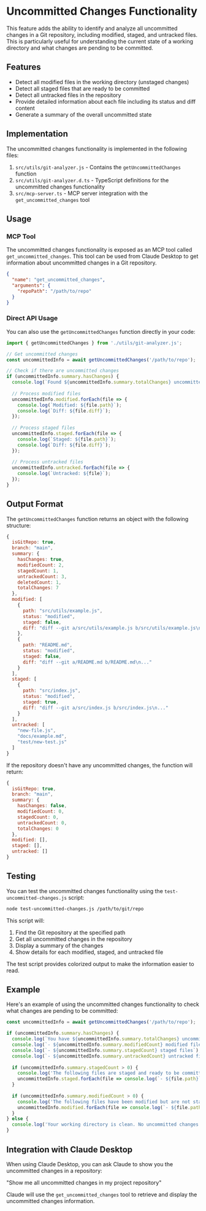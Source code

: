# Uncommitted Changes Functionality

This feature adds the ability to identify and analyze all uncommitted changes in a Git repository, including modified, staged, and untracked files. This is particularly useful for understanding the current state of a working directory and what changes are pending to be committed.

## Features

- Detect all modified files in the working directory (unstaged changes)
- Detect all staged files that are ready to be committed
- Detect all untracked files in the repository
- Provide detailed information about each file including its status and diff content
- Generate a summary of the overall uncommitted state

## Implementation

The uncommitted changes functionality is implemented in the following files:

1. `src/utils/git-analyzer.js` - Contains the `getUncommittedChanges` function
2. `src/utils/git-analyzer.d.ts` - TypeScript definitions for the uncommitted changes functionality
3. `src/mcp-server.ts` - MCP server integration with the `get_uncommitted_changes` tool

## Usage

### MCP Tool

The uncommitted changes functionality is exposed as an MCP tool called `get_uncommitted_changes`. This tool can be used from Claude Desktop to get information about uncommitted changes in a Git repository.

```json
{
  "name": "get_uncommitted_changes",
  "arguments": {
    "repoPath": "/path/to/repo"
  }
}
```

### Direct API Usage

You can also use the `getUncommittedChanges` function directly in your code:

```javascript
import { getUncommittedChanges } from './utils/git-analyzer.js';

// Get uncommitted changes
const uncommittedInfo = await getUncommittedChanges('/path/to/repo');

// Check if there are uncommitted changes
if (uncommittedInfo.summary.hasChanges) {
  console.log(`Found ${uncommittedInfo.summary.totalChanges} uncommitted changes`);
  
  // Process modified files
  uncommittedInfo.modified.forEach(file => {
    console.log(`Modified: ${file.path}`);
    console.log(`Diff: ${file.diff}`);
  });
  
  // Process staged files
  uncommittedInfo.staged.forEach(file => {
    console.log(`Staged: ${file.path}`);
    console.log(`Diff: ${file.diff}`);
  });
  
  // Process untracked files
  uncommittedInfo.untracked.forEach(file => {
    console.log(`Untracked: ${file}`);
  });
}
```

## Output Format

The `getUncommittedChanges` function returns an object with the following structure:

```javascript
{
  isGitRepo: true,
  branch: "main",
  summary: {
    hasChanges: true,
    modifiedCount: 2,
    stagedCount: 1,
    untrackedCount: 3,
    deletedCount: 1,
    totalChanges: 7
  },
  modified: [
    {
      path: "src/utils/example.js",
      status: "modified",
      staged: false,
      diff: "diff --git a/src/utils/example.js b/src/utils/example.js\n..."
    },
    {
      path: "README.md",
      status: "modified",
      staged: false,
      diff: "diff --git a/README.md b/README.md\n..."
    }
  ],
  staged: [
    {
      path: "src/index.js",
      status: "modified",
      staged: true,
      diff: "diff --git a/src/index.js b/src/index.js\n..."
    }
  ],
  untracked: [
    "new-file.js",
    "docs/example.md",
    "test/new-test.js"
  ]
}
```

If the repository doesn't have any uncommitted changes, the function will return:

```javascript
{
  isGitRepo: true,
  branch: "main",
  summary: {
    hasChanges: false,
    modifiedCount: 0,
    stagedCount: 0,
    untrackedCount: 0,
    totalChanges: 0
  },
  modified: [],
  staged: [],
  untracked: []
}
```

## Testing

You can test the uncommitted changes functionality using the `test-uncommitted-changes.js` script:

```bash
node test-uncommitted-changes.js /path/to/git/repo
```

This script will:

1. Find the Git repository at the specified path
2. Get all uncommitted changes in the repository
3. Display a summary of the changes
4. Show details for each modified, staged, and untracked file

The test script provides colorized output to make the information easier to read.

## Example

Here's an example of using the uncommitted changes functionality to check what changes are pending to be committed:

```javascript
const uncommittedInfo = await getUncommittedChanges('/path/to/repo');

if (uncommittedInfo.summary.hasChanges) {
  console.log(`You have ${uncommittedInfo.summary.totalChanges} uncommitted changes:`);
  console.log(`- ${uncommittedInfo.summary.modifiedCount} modified files`);
  console.log(`- ${uncommittedInfo.summary.stagedCount} staged files`);
  console.log(`- ${uncommittedInfo.summary.untrackedCount} untracked files`);
  
  if (uncommittedInfo.summary.stagedCount > 0) {
    console.log('The following files are staged and ready to be committed:');
    uncommittedInfo.staged.forEach(file => console.log(`- ${file.path}`));
  }
  
  if (uncommittedInfo.summary.modifiedCount > 0) {
    console.log('The following files have been modified but are not staged:');
    uncommittedInfo.modified.forEach(file => console.log(`- ${file.path}`));
  }
} else {
  console.log('Your working directory is clean. No uncommitted changes found.');
}
```

## Integration with Claude Desktop

When using Claude Desktop, you can ask Claude to show you the uncommitted changes in a repository:

"Show me all uncommitted changes in my project repository"

Claude will use the `get_uncommitted_changes` tool to retrieve and display the uncommitted changes information.
